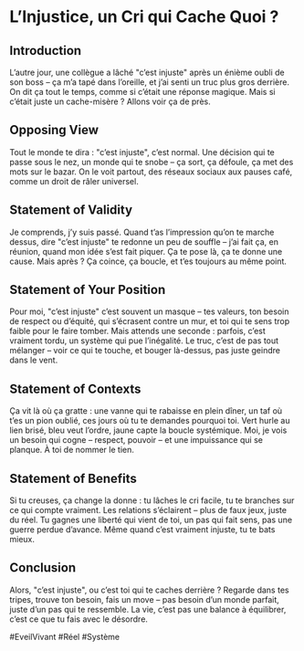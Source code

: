 # L’Injustice, un Cri qui Cache Quoi ?  

## Introduction  
L’autre jour, une collègue a lâché "c’est injuste" après un énième oubli de son boss – ça m’a tapé dans l’oreille, et j’ai senti un truc plus gros derrière. On dit ça tout le temps, comme si c’était une réponse magique. Mais si c’était juste un cache-misère ? Allons voir ça de près.  

## Opposing View  
Tout le monde te dira : "c’est injuste", c’est normal. Une décision qui te passe sous le nez, un monde qui te snobe – ça sort, ça défoule, ça met des mots sur le bazar. On le voit partout, des réseaux sociaux aux pauses café, comme un droit de râler universel.  

## Statement of Validity  
Je comprends, j’y suis passé. Quand t’as l’impression qu’on te marche dessus, dire "c’est injuste" te redonne un peu de souffle – j’ai fait ça, en réunion, quand mon idée s’est fait piquer. Ça te pose là, ça te donne une cause. Mais après ? Ça coince, ça boucle, et t’es toujours au même point.  

## Statement of Your Position  
Pour moi, "c’est injuste" c’est souvent un masque – tes valeurs, ton besoin de respect ou d’équité, qui s’écrasent contre un mur, et toi qui te sens trop faible pour le faire tomber. Mais attends une seconde : parfois, c’est vraiment tordu, un système qui pue l’inégalité. Le truc, c’est de pas tout mélanger – voir ce qui te touche, et bouger là-dessus, pas juste geindre dans le vent.  

## Statement of Contexts  
Ça vit là où ça gratte : une vanne qui te rabaisse en plein dîner, un taf où t’es un pion oublié, ces jours où tu te demandes pourquoi toi. Vert hurle au lien brisé, bleu veut l’ordre, jaune capte la boucle systémique. Moi, je vois un besoin qui cogne – respect, pouvoir – et une impuissance qui se planque. À toi de nommer le tien.  

## Statement of Benefits  
Si tu creuses, ça change la donne : tu lâches le cri facile, tu te branches sur ce qui compte vraiment. Les relations s’éclairent – plus de faux jeux, juste du réel. Tu gagnes une liberté qui vient de toi, un pas qui fait sens, pas une guerre perdue d’avance. Même quand c’est vraiment injuste, tu te bats mieux.  

## Conclusion  
Alors, "c’est injuste", ou c’est toi qui te caches derrière ? Regarde dans tes tripes, trouve ton besoin, fais un move – pas besoin d’un monde parfait, juste d’un pas qui te ressemble. La vie, c’est pas une balance à équilibrer, c’est ce que tu fais avec le désordre.  

#EveilVivant #Réel #Système